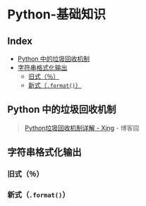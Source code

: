 Python-基础知识
===

Index
---

<!-- TOC -->

- [Python 中的垃圾回收机制](#python-中的垃圾回收机制)
- [字符串格式化输出](#字符串格式化输出)
    - [旧式（％）](#旧式％)
    - [新式（`.format()`）](#新式format)

<!-- /TOC -->

## Python 中的垃圾回收机制
> [Python垃圾回收机制详解 - Xjng](http://www.cnblogs.com/Xjng/p/5128269.html) - 博客园 


## 字符串格式化输出

### 旧式（％）


### 新式（`.format()`）

